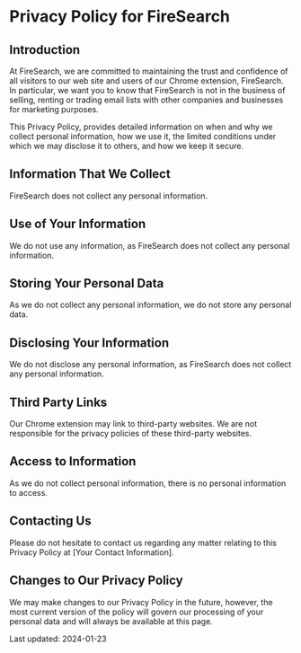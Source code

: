 # Privacy Policy for FireSearch

## Introduction

At FireSearch, we are committed to maintaining the trust and confidence of all visitors to our web site and users of our Chrome extension, FireSearch. In particular, we want you to know that FireSearch is not in the business of selling, renting or trading email lists with other companies and businesses for marketing purposes.

This Privacy Policy, provides detailed information on when and why we collect personal information, how we use it, the limited conditions under which we may disclose it to others, and how we keep it secure.

## Information That We Collect

FireSearch does not collect any personal information.

## Use of Your Information

We do not use any information, as FireSearch does not collect any personal information.

## Storing Your Personal Data

As we do not collect any personal information, we do not store any personal data.

## Disclosing Your Information

We do not disclose any personal information, as FireSearch does not collect any personal information.

## Third Party Links

Our Chrome extension may link to third-party websites. We are not responsible for the privacy policies of these third-party websites.

## Access to Information

As we do not collect personal information, there is no personal information to access.

## Contacting Us

Please do not hesitate to contact us regarding any matter relating to this Privacy Policy at [Your Contact Information].

## Changes to Our Privacy Policy

We may make changes to our Privacy Policy in the future, however, the most current version of the policy will govern our processing of your personal data and will always be available at this page.

Last updated: 2024-01-23

